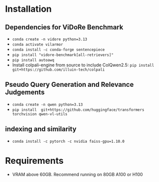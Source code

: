# Installation

## Dependencies for ViDoRe Benchmark

* `conda create -n vidore python=3.13`
* `conda activate vilarmor`
* `conda install -c conda-forge sentencepiece`
* `pip install "vidore-benchmark[all-retrievers]"`
* `pip install autoawq`
* Install colpali-engine from source to include ColQwen2.5: `pip install git+https://github.com/illuin-tech/colpali`

## Pseudo Query Generation and Relevance Judgements

* `conda create -n qwen python=3.13`
* `pip install  git+https://github.com/huggingface/transformers torchvision qwen-vl-utils`

## indexing and similarity
* `conda install -c pytorch -c nvidia faiss-gpu=1.10.0`

# Requirements

* VRAM above 60GB.  Recommend running on 80GB A100 or H100
